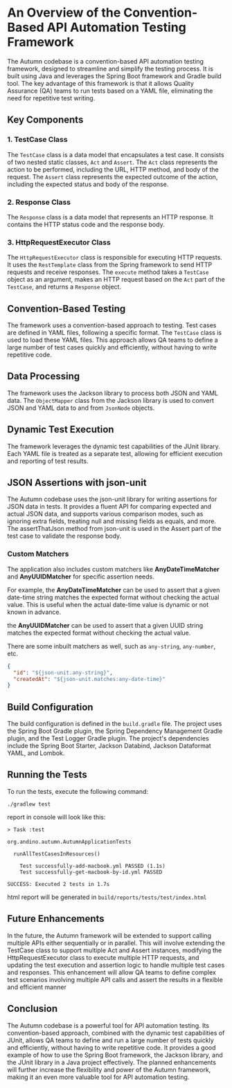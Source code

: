 # An Overview of the Convention-Based API Automation Testing Framework

The Autumn codebase is a convention-based API automation testing framework, designed to streamline and simplify the
testing process. It is built using Java and leverages the Spring Boot framework and Gradle build tool. The key advantage
of this framework is that it allows Quality Assurance (QA) teams to run tests based on a YAML file, eliminating the need
for repetitive test writing.

## Key Components

### 1. TestCase Class

The `TestCase` class is a data model that encapsulates a test case. It consists of two nested static classes, `Act`
and `Assert`. The `Act` class represents the action to be performed, including the URL, HTTP method, and body of the
request. The `Assert` class represents the expected outcome of the action, including the expected status and body of the
response.

### 2. Response Class

The `Response` class is a data model that represents an HTTP response. It contains the HTTP status code and the response
body.

### 3. HttpRequestExecutor Class

The `HttpRequestExecutor` class is responsible for executing HTTP requests. It uses the `RestTemplate` class from the
Spring framework to send HTTP requests and receive responses. The `execute` method takes a `TestCase` object as an
argument, makes an HTTP request based on the `Act` part of the `TestCase`, and returns a `Response` object.

## Convention-Based Testing

The framework uses a convention-based approach to testing. Test cases are defined in YAML files, following a specific
format. The `TestCase` class is used to load these YAML files. This approach allows QA teams to define a large number of
test cases quickly and efficiently, without having to write repetitive code.

## Data Processing

The framework uses the Jackson library to process both JSON and YAML data. The `ObjectMapper` class from the Jackson
library is used to convert JSON and YAML data to and from `JsonNode` objects.

## Dynamic Test Execution

The framework leverages the dynamic test capabilities of the JUnit library. Each YAML file is treated as a separate
test, allowing for efficient execution and reporting of test results.

## JSON Assertions with json-unit

The Autumn codebase uses the json-unit library for writing assertions for JSON data in tests. It provides a fluent API
for comparing expected and actual JSON data, and supports various comparison modes, such as ignoring extra fields,
treating null and missing fields as equals, and more. The assertThatJson method from json-unit is used in the Assert
part of the test case to validate the response body.

### Custom Matchers

The application also includes custom matchers like **AnyDateTimeMatcher** and **AnyUUIDMatcher** for specific assertion
needs.

For example, the **AnyDateTimeMatcher** can be used to assert that a given date-time string matches the expected format
without checking the actual value.
This is useful when the actual date-time value is dynamic or not known in advance.

the **AnyUUIDMatcher** can be used to assert that a given UUID string matches the expected format without checking the
actual value.

There are some inbuilt matchers as well, such as `any-string`, `any-number`, etc.

```json
{
  "id": "${json-unit.any-string}",
  "createdAt": "${json-unit.matches:any-date-time}"
}
```

## Build Configuration

The build configuration is defined in the `build.gradle` file. The project uses the Spring Boot Gradle plugin, the
Spring Dependency Management Gradle plugin, and the Test Logger Gradle plugin. The project's dependencies include the
Spring Boot Starter, Jackson Databind, Jackson Dataformat YAML, and Lombok.

## Running the Tests

To run the tests, execute the following command:

```shell
./gradlew test
```

report in console will look like this:

```shell
> Task :test

org.andino.autumn.AutumnApplicationTests

  runAllTestCasesInResources()

    Test successfully-add-macbook.yml PASSED (1.1s)
    Test successfully-get-macbook-by-id.yml PASSED

SUCCESS: Executed 2 tests in 1.7s
```

html report will be generated in `build/reports/tests/test/index.html`

## Future Enhancements

In the future, the Autumn framework will be extended to support calling multiple APIs either sequentially or in
parallel. This will involve extending the TestCase class to support multiple Act and Assert instances, modifying the
HttpRequestExecutor class to execute multiple HTTP requests, and updating the test execution and assertion logic to
handle multiple test cases and responses. This enhancement will allow QA teams to define complex test scenarios
involving multiple API calls and assert the results in a flexible and efficient manner

## Conclusion

The Autumn codebase is a powerful tool for API automation testing.
Its convention-based approach, combined with the dynamic test capabilities of JUnit,
allows QA teams to define and run a large number of tests quickly and efficiently,
without having to write repetitive code. It provides a good example of how to use the Spring Boot framework,
the Jackson library, and the JUnit library in a Java project effectively. The planned enhancements will further increase
the flexibility and power of the Autumn framework, making it an even more valuable tool for API automation testing.